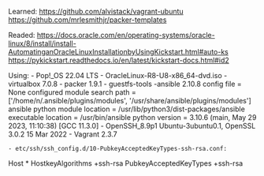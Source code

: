 Learned:
	https://github.com/alvistack/vagrant-ubuntu
	https://github.com/mrlesmithjr/packer-templates

Readed: 
	https://docs.oracle.com/en/operating-systems/oracle-linux/8/install/install-AutomatinganOracleLinuxInstallationbyUsingKickstart.html#auto-ks
	https://pykickstart.readthedocs.io/en/latest/kickstart-docs.html#id2

Using:
	- Pop!_OS 22.04 LTS 
	- OracleLinux-R8-U8-x86_64-dvd.iso
	- virtualbox 7.0.8
	- packer 1.9.1
	- guestfs-tools	
	-ansible 2.10.8
           config file = None
           configured module search path = ['/home/n/.ansible/plugins/modules', '/usr/share/ansible/plugins/modules']
           ansible python module location = /usr/lib/python3/dist-packages/ansible
           executable location = /usr/bin/ansible
           python version = 3.10.6 (main, May 29 2023, 11:10:38) [GCC 11.3.0]
	- OpenSSH_8.9p1 Ubuntu-3ubuntu0.1, OpenSSL 3.0.2 15 Mar 2022
        - Vagrant 2.3.7

	- etc/ssh/ssh_config.d/10-PubkeyAcceptedKeyTypes-ssh-rsa.conf:

Host *
    HostkeyAlgorithms +ssh-rsa
    PubkeyAcceptedKeyTypes +ssh-rsa

